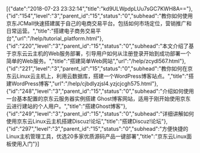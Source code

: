 [{"date":"2018-07-23 23:32:14","title":"kd9ULWpdpLUu7sGC7KWH8A=="},{"id":"154","level":"3","parent_id":"15","status":"0","subhead":"教你如何使用京东JCMall快速搭建属于自己的电商交易平台。包括如何市场定位，营销推广和日常运营。","title":"搭建电子商务交易平台","url":"/help/tutorial_platform.html"},{"id":"220","level":"3","parent_id":"15","status":"0","subhead":"本文介绍了基于京东云云主机的Web服务部署，引导用户如何从注册登录开始到成功部署一个简单的Web服务。","title":"搭建简单Web网站","url":"/help/zcydl567.html"},{"id":"221","level":"3","parent_id":"15","status":"0","subhead":"教你如何在京东云Linux云主机上，利用云数据库，搭建一个WordPress博客站点。","title":"搭建WordPress博客","url":"/help/cjbdlyzjsl4.yzjcjcgh575.html"},{"id":"248","level":"3","parent_id":"15","status":"0","subhead":"介绍如何使用一台基本配置的京东云服务器实例搭建 Ghost博客网站，适用于刚开始使用京东云进行建站的个人用户。","title":"搭建Ghost博客"},{"id":"249","level":"3","parent_id":"15","status":"0","subhead":"详细讲解如何使用京东云Linux云主机搭建Discuz!论坛","title":"搭建Discuz!论坛"},{"id":"297","level":"3","parent_id":"15","status":"0","subhead":"方便快捷的Linux主机管理工具，优选20多家优质源码产品一键部署","title":"京东云Linux面板使用入门"}]